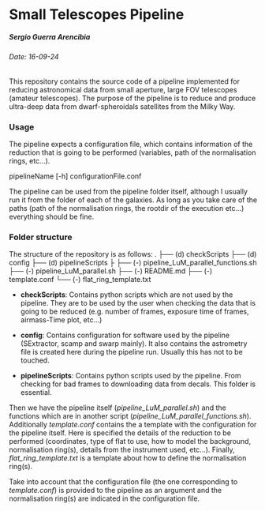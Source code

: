 # Small Telescopes Pipeline
##### Sergio Guerra Arencibia
###### Date: 16-09-24

This repository contains the source code of a pipeline implemented for reducing astronomical data from small aperture, large FOV telescopes (amateur telescopes). The purpose of the pipeline is to reduce and produce ultra-deep data from dwarf-spheroidals satellites from the Milky Way.

### Usage

The pipeline expects a configuration file, which contains information of the reduction that is going to be performed (variables, path of the normalisation rings, etc...). 

pipelineName [-h] configurationFile.conf

The pipeline can be used from the pipeline folder itself, although I usually run it from the folder of each of the galaxies. As long as you take care of the paths (path of the normalisation rings, the rootdir of the execution etc...) everything should be fine.

### Folder structure

The structure of the repository is as follows:
.
├── (d) checkScripts 
├── (d) config 
├── (d) pipelineScripts 
├
├── (-) pipeline_LuM_parallel_functions.sh
├── (-) pipeline_LuM_parallel.sh 
├── (-) README.md 
├── (-) template.conf
└── (-) flat_ring_template.txt

* **checkScripts**: Contains python scripts which are not used by the pipeline. They are to be used by the user when checking the data that is going to be reduced (e.g. number of frames, exposure time of frames, airmass-Time plot, etc...)

* **config**: Contains configuration for software used by the pipeline (SExtractor, scamp and swarp mainly). It also contains the astrometry file is created here during the pipeline run. Usually this has not to be touched. 

* **pipelineScripts**: Contains python scripts used by the pipeline. From checking for bad frames to downloading data from decals. This folder is essential.


Then we have the pipeline itself (*pipeline_LuM_parallel.sh*) and the functions which are in another script (*pipeline_LuM_parallel_functions.sh*). Additionally *template.conf* contains the a template with the configuration for the pipeline itself. Here is specified the details of the reduction to be performed (coordinates, type of flat to use, how to model the background, normalisation ring(s), details from the instrument used, etc...). Finally, *flat_ring_template.txt* is a template about how to define the normalisation ring(s).

Take into account that the configuration file (the one corresponding to *template.conf*) is provided to the pipeline as an argument and the normalisation ring(s) are indicated in the configuration file.
